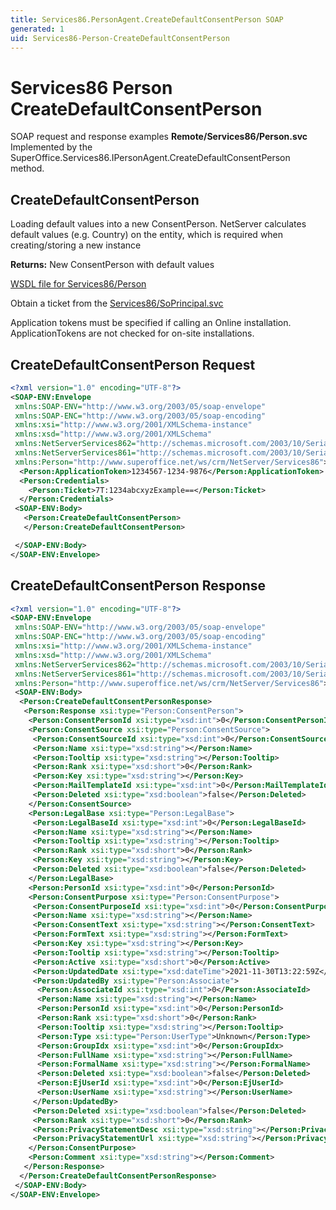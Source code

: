 ```yaml
---
title: Services86.PersonAgent.CreateDefaultConsentPerson SOAP
generated: 1
uid: Services86-Person-CreateDefaultConsentPerson
---
```


# Services86 Person CreateDefaultConsentPerson

SOAP request and response examples **Remote/Services86/Person.svc**
Implemented by the <see cref="M:SuperOffice.Services86.IPersonAgent.CreateDefaultConsentPerson">SuperOffice.Services86.IPersonAgent.CreateDefaultConsentPerson</see> method.

## CreateDefaultConsentPerson

Loading default values into a new ConsentPerson.
NetServer calculates default values (e.g. Country) on the entity, which is required when creating/storing a new instance


**Returns:** New ConsentPerson with default values


[WSDL file for Services86/Person](../Services86-Person.md)

Obtain a ticket from the [Services86/SoPrincipal.svc](../SoPrincipal/index.md)

Application tokens must be specified if calling an Online installation. ApplicationTokens are not checked for on-site installations.

## CreateDefaultConsentPerson Request

```xml
<?xml version="1.0" encoding="UTF-8"?>
<SOAP-ENV:Envelope
 xmlns:SOAP-ENV="http://www.w3.org/2003/05/soap-envelope"
 xmlns:SOAP-ENC="http://www.w3.org/2003/05/soap-encoding"
 xmlns:xsi="http://www.w3.org/2001/XMLSchema-instance"
 xmlns:xsd="http://www.w3.org/2001/XMLSchema"
 xmlns:NetServerServices862="http://schemas.microsoft.com/2003/10/Serialization/Arrays"
 xmlns:NetServerServices861="http://schemas.microsoft.com/2003/10/Serialization/"
 xmlns:Person="http://www.superoffice.net/ws/crm/NetServer/Services86">
  <Person:ApplicationToken>1234567-1234-9876</Person:ApplicationToken>
  <Person:Credentials>
    <Person:Ticket>7T:1234abcxyzExample==</Person:Ticket>
  </Person:Credentials>
 <SOAP-ENV:Body>
   <Person:CreateDefaultConsentPerson>
   </Person:CreateDefaultConsentPerson>

 </SOAP-ENV:Body>
</SOAP-ENV:Envelope>

```


## CreateDefaultConsentPerson Response

```xml
<?xml version="1.0" encoding="UTF-8"?>
<SOAP-ENV:Envelope
 xmlns:SOAP-ENV="http://www.w3.org/2003/05/soap-envelope"
 xmlns:SOAP-ENC="http://www.w3.org/2003/05/soap-encoding"
 xmlns:xsi="http://www.w3.org/2001/XMLSchema-instance"
 xmlns:xsd="http://www.w3.org/2001/XMLSchema"
 xmlns:NetServerServices862="http://schemas.microsoft.com/2003/10/Serialization/Arrays"
 xmlns:NetServerServices861="http://schemas.microsoft.com/2003/10/Serialization/"
 xmlns:Person="http://www.superoffice.net/ws/crm/NetServer/Services86">
 <SOAP-ENV:Body>
  <Person:CreateDefaultConsentPersonResponse>
   <Person:Response xsi:type="Person:ConsentPerson">
    <Person:ConsentPersonId xsi:type="xsd:int">0</Person:ConsentPersonId>
    <Person:ConsentSource xsi:type="Person:ConsentSource">
     <Person:ConsentSourceId xsi:type="xsd:int">0</Person:ConsentSourceId>
     <Person:Name xsi:type="xsd:string"></Person:Name>
     <Person:Tooltip xsi:type="xsd:string"></Person:Tooltip>
     <Person:Rank xsi:type="xsd:short">0</Person:Rank>
     <Person:Key xsi:type="xsd:string"></Person:Key>
     <Person:MailTemplateId xsi:type="xsd:int">0</Person:MailTemplateId>
     <Person:Deleted xsi:type="xsd:boolean">false</Person:Deleted>
    </Person:ConsentSource>
    <Person:LegalBase xsi:type="Person:LegalBase">
     <Person:LegalBaseId xsi:type="xsd:int">0</Person:LegalBaseId>
     <Person:Name xsi:type="xsd:string"></Person:Name>
     <Person:Tooltip xsi:type="xsd:string"></Person:Tooltip>
     <Person:Rank xsi:type="xsd:short">0</Person:Rank>
     <Person:Key xsi:type="xsd:string"></Person:Key>
     <Person:Deleted xsi:type="xsd:boolean">false</Person:Deleted>
    </Person:LegalBase>
    <Person:PersonId xsi:type="xsd:int">0</Person:PersonId>
    <Person:ConsentPurpose xsi:type="Person:ConsentPurpose">
     <Person:ConsentPurposeId xsi:type="xsd:int">0</Person:ConsentPurposeId>
     <Person:Name xsi:type="xsd:string"></Person:Name>
     <Person:ConsentText xsi:type="xsd:string"></Person:ConsentText>
     <Person:FormText xsi:type="xsd:string"></Person:FormText>
     <Person:Key xsi:type="xsd:string"></Person:Key>
     <Person:Tooltip xsi:type="xsd:string"></Person:Tooltip>
     <Person:Active xsi:type="xsd:short">0</Person:Active>
     <Person:UpdatedDate xsi:type="xsd:dateTime">2021-11-30T13:22:59Z</Person:UpdatedDate>
     <Person:UpdatedBy xsi:type="Person:Associate">
      <Person:AssociateId xsi:type="xsd:int">0</Person:AssociateId>
      <Person:Name xsi:type="xsd:string"></Person:Name>
      <Person:PersonId xsi:type="xsd:int">0</Person:PersonId>
      <Person:Rank xsi:type="xsd:short">0</Person:Rank>
      <Person:Tooltip xsi:type="xsd:string"></Person:Tooltip>
      <Person:Type xsi:type="Person:UserType">Unknown</Person:Type>
      <Person:GroupIdx xsi:type="xsd:int">0</Person:GroupIdx>
      <Person:FullName xsi:type="xsd:string"></Person:FullName>
      <Person:FormalName xsi:type="xsd:string"></Person:FormalName>
      <Person:Deleted xsi:type="xsd:boolean">false</Person:Deleted>
      <Person:EjUserId xsi:type="xsd:int">0</Person:EjUserId>
      <Person:UserName xsi:type="xsd:string"></Person:UserName>
     </Person:UpdatedBy>
     <Person:Deleted xsi:type="xsd:boolean">false</Person:Deleted>
     <Person:Rank xsi:type="xsd:short">0</Person:Rank>
     <Person:PrivacyStatementDesc xsi:type="xsd:string"></Person:PrivacyStatementDesc>
     <Person:PrivacyStatementUrl xsi:type="xsd:string"></Person:PrivacyStatementUrl>
    </Person:ConsentPurpose>
    <Person:Comment xsi:type="xsd:string"></Person:Comment>
   </Person:Response>
  </Person:CreateDefaultConsentPersonResponse>
 </SOAP-ENV:Body>
</SOAP-ENV:Envelope>

```

